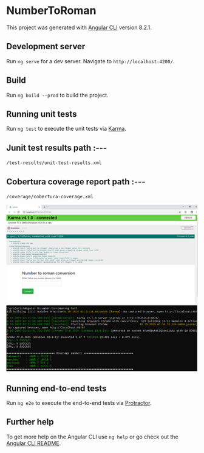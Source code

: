 # NumberToRoman

This project was generated with [Angular CLI](https://github.com/angular/angular-cli) version 8.2.1.

## Development server

Run `ng serve` for a dev server. Navigate to `http://localhost:4200/`. 


## Build

Run `ng build --prod` to build the project.

## Running unit tests

Run `ng test` to execute the unit tests via [Karma](https://karma-runner.github.io).

## Junit test results path :--- 

`/test-results/unit-test-results.xml`

## Cobertura coverage report path :---

`/coverage/cobertura-coverage.xml`

![alt text](https://github.com/birendranathmaity/number-to-roman/blob/master/1.png)
![alt text](https://github.com/birendranathmaity/number-to-roman/blob/master/2.png)
## Running end-to-end tests

Run `ng e2e` to execute the end-to-end tests via [Protractor](http://www.protractortest.org/).

## Further help

To get more help on the Angular CLI use `ng help` or go check out the [Angular CLI README](https://github.com/angular/angular-cli/blob/master/README.md).
